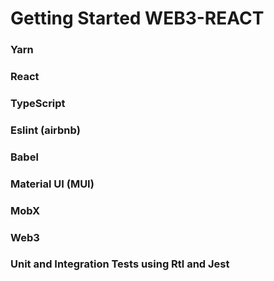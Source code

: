 # Getting Started WEB3-REACT

### Yarn
### React
### TypeScript
### Eslint (airbnb) 
### Babel
### Material UI (MUI)
### MobX
### Web3
### Unit and Integration Tests using Rtl and Jest


